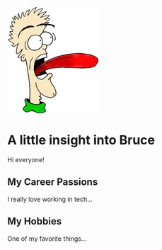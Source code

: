 ![headshot](index.jpeg)

# A little insight into Bruce
Hi everyone!

## My Career Passions
I really love working in tech...

## My Hobbies
One of my favorite things...
